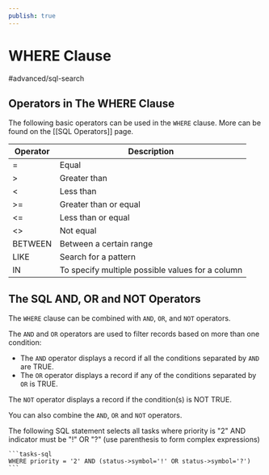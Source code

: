 ```yaml
---
publish: true
---
```


# WHERE Clause

<span class="related-pages">#advanced/sql-search</span>

## Operators in The WHERE Clause

The following basic operators can be used in the `WHERE` clause. More can be found on the [[SQL Operators]] page.

| Operator | Description                                                                 |
| -------- | --------------------------------------------------------------------------- |
| =        | Equal                                                                       |
| >        | Greater than                                                                |
| <        | Less than                                                                   |
| >=       | Greater than or equal                                                       |
| <=       | Less than or equal                                                          |
| <>       | Not equal                                                                   |
| BETWEEN  | Between a certain range                                                     |
| LIKE     | Search for a pattern                                                        |
| IN       | To specify multiple possible values for a column                            |

## The SQL AND, OR and NOT Operators

The `WHERE` clause can be combined with `AND`, `OR`, and `NOT` operators.

The `AND` and `OR` operators are used to filter records based on more than one condition:

- The `AND` operator displays a record if all the conditions separated by `AND` are TRUE.
- The `OR` operator displays a record if any of the conditions separated by `OR` is TRUE.

The `NOT` operator displays a record if the condition(s) is NOT TRUE.

You can also combine the `AND`, `OR` and `NOT` operators.

The following SQL statement selects all tasks where priority is "2" AND indicator must be "!" OR "?" (use parenthesis to form complex expressions)

````text
```tasks-sql
WHERE priority = '2' AND (status->symbol='!' OR status->symbol='?')
```
````
